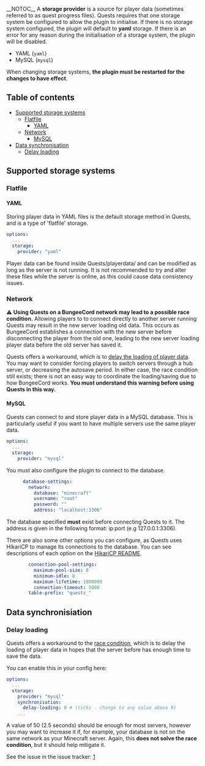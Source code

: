 \_\_NOTOC\_\_ A **storage provider** is a source for player data
(sometimes referred to as quest progress files). Quests requires that
one storage system be configured to allow the plugin to initialise. If
there is no storage system configured, the plugin will default to
**yaml** storage. If there is an error for any reason during the
initialisation of a storage system, the plugin will be disabled.

- YAML (`yaml`)
- MySQL (`mysql`)

When changing storage systems, **the plugin must be restarted for the
changes to have effect**.

## Table of contents

- [Supported storage
  systems](Storage_providers#Supported_storage_systems "wikilink")
  - [Flatfile](Storage_providers#Flatfile "wikilink")
    - [YAML](Storage_providers#YAML "wikilink")
  - [Network](Storage_providers#Network "wikilink")
    - [MySQL](Storage_providers#MySQL "wikilink")
- [Data
  synchronisation](Storage_providers#Data_synchronisation "wikilink")
  - [Delay loading](Storage_providers#Delay_loading "wikilink")

## Supported storage systems

### Flatfile

#### YAML

Storing player data in YAML files is the default storage method in
Quests, and is a type of 'flatfile' storage.

``` yaml
options:
  ...
  storage:
    provider: "yaml"
```

Player data can be found inside Quests/playerdata/ and can be modified
as long as the server is not running. It is not recommended to try and
alter these files while the server is online, as this could cause data
consistency issues.

### Network

  
⚠️ **Using Quests on a BungeeCord network may lead to a possible race
condition.** Allowing players to to connect directly to another server
running Quests may result in the new server loading old data. This
occurs as BungeeCord establishes a connection with the new server before
disconnecting the player from the old one, leading to the new server
loading player data before the old server has saved it.

<!-- -->

  
Quests offers a workaround, which is to [delay the loading of player
data](Storage_providers#Delay_loading "wikilink"). You may want to
consider forcing players to switch servers through a hub server, or
decreasing the autosave period. In either case, the race condition still
exists; there is not an easy way to coordinate the loading/saving due to
how BungeeCord works. **You must understand this warning before using
Quests in this way.**

#### MySQL

Quests can connect to and store player data in a MySQL database. This is
particularly useful if you want to have multiple servers use the same
player data.

``` yaml
options:
  ...
  storage:
    provider: "mysql"
```

You must also configure the plugin to connect to the database.

``` yaml
      database-settings:
        network:
          database: "minecraft"
          username: "root"
          password: ""
          address: "localhost:3306"
```

The database specified **must** exist before connecting Quests to it.
The address is given in the following format: ip:port (e.g
127.0.0.1:3306).

There are also some other options you can configure, as Quests uses
HikariCP to manage its connections to the database. You can see
descriptions of each option on the [HikariCP
README](https://github.com/brettwooldridge/HikariCP).

``` yaml
        connection-pool-settings:
          maximum-pool-size: 8
          minimum-idle: 8
          maximum-lifetime: 1800000
          connection-timeout: 5000
        table-prefix: "quests_"
```

## Data synchronisiation

### Delay loading

Quests offers a workaround to the [race
condition](Storage_providers#Network "wikilink"), which is to delay the
loading of player data in hopes that the server before has enough time
to save the data.

You can enable this in your config here:

``` yaml
options:
  ...
  storage:
    provider: "mysql"
    synchronisation:
      delay-loading: 0 # (ticks - change to any value above 0)
    ...
```

A value of 50 (2.5 seconds) should be enough for most servers, however
you may want to increase it if, for example, your database is not on the
same network as your Minecraft server. Again, this **does not solve the
race condition**, but it should help mitigate it.

See the issue in the issue tracker:
[1](https://github.com/LMBishop/Quests/issues/180)
